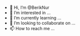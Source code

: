 - 👋 Hi, I’m @BerikNur
- 👀 I’m interested in ...
- 🌱 I’m currently learning ...
- 💞️ I’m looking to collaborate on ...
- 📫 How to reach me ...

<!---
BerikNur/BerikNur is a ✨ special ✨ repository because its `README.md` (this file) appears on your GitHub profile.
You can click the Preview link to take a look at your changes.
--->
